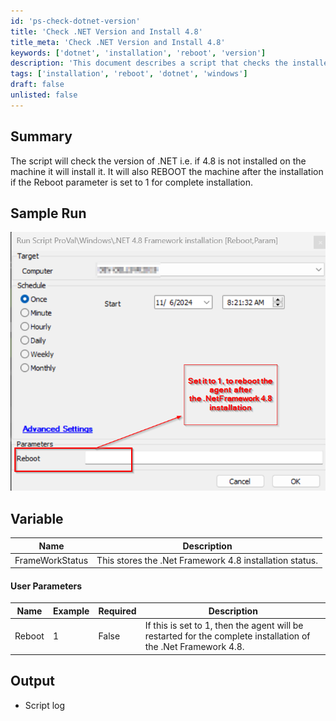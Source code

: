 ```yaml
---
id: 'ps-check-dotnet-version'
title: 'Check .NET Version and Install 4.8'
title_meta: 'Check .NET Version and Install 4.8'
keywords: ['dotnet', 'installation', 'reboot', 'version']
description: 'This document describes a script that checks the installed version of .NET Framework on a machine. If version 4.8 is not present, the script will install it and reboot the machine if specified. It also provides details on user parameters and output logs.'
tags: ['installation', 'reboot', 'dotnet', 'windows']
draft: false
unlisted: false
---
```

## Summary

The script will check the version of .NET i.e. if 4.8 is not installed on the machine it will install it. It will also REBOOT the machine after the installation if the Reboot parameter is set to 1 for complete installation.

## Sample Run

![Sample Run](../../../static/img/.NET-4.8-Framework-installation/image_1.png)

## Variable

| Name              | Description                                               |
|-------------------|-----------------------------------------------------------|
| FrameWorkStatus    | This stores the .Net Framework 4.8 installation status.  |

#### User Parameters

| Name    | Example | Required | Description                                                                                      |
|---------|---------|----------|--------------------------------------------------------------------------------------------------|
| Reboot  | 1       | False    | If this is set to 1, then the agent will be restarted for the complete installation of the .Net Framework 4.8. |

## Output

- Script log



